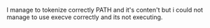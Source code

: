  
I manage to tokenize correctly PATH and it's conten't but i could not manage to use execve correctly and its not executing.
